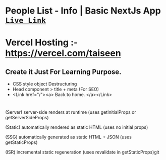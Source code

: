 # People List - Info | Basic NextJs App [`Live Link`](https://basic-next-js-app-people-info.vercel.app)

# Vercel Hosting :- https://vercel.com/taiseen
## Create it Just For Learning Purpose.
* CSS style object Destructuring
* Head component > title + meta (For SEO)
* &#x3C;Link href=&#x22;/&#x22;&#x3E;&#x3C;a&#x3E;  Back to home.  &#x3C;/a&#x3E;&#x3C;/Link&#x3E;

#

(Server) 
server-side renders at runtime (uses getInitialProps or getServerSideProps)

(Static) 
automatically rendered as static HTML (uses no initial props)

(SSG) 
automatically generated as static HTML + JSON (uses getStaticProps)

(ISR)
incremental static regeneration (uses revalidate in getStaticProps)git 